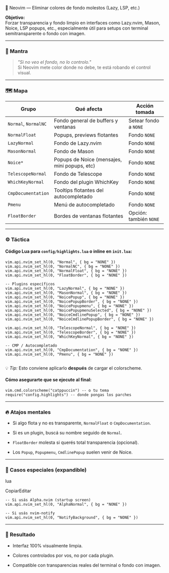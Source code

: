 🧼 Neovim — Eliminar colores de fondo molestos (Lazy, LSP, etc.)

**Objetivo:**  
Forzar transparencia y fondo limpio en interfaces como Lazy.nvim, Mason, Noice, LSP popups, etc., especialmente útil para setups con terminal semitransparente o fondo con imagen.

---

### 🧠 Mantra

> _"Si no veo el fondo, no lo controlo."_  
> Si Neovim mete color donde no debe, te está robando el control visual.

---

### 🗺️ Mapa

|Grupo|Qué afecta|Acción tomada|
|---|---|---|
|`Normal`, `NormalNC`|Fondo general de buffers y ventanas|Setear fondo a `NONE`|
|`NormalFloat`|Popups, previews flotantes|Fondo `NONE`|
|`LazyNormal`|Fondo de Lazy.nvim|Fondo `NONE`|
|`MasonNormal`|Fondo de Mason|Fondo `NONE`|
|`Noice*`|Popups de Noice (mensajes, mini popups, etc)|Fondo `NONE`|
|`TelescopeNormal`|Fondo de Telescope|Fondo `NONE`|
|`WhichKeyNormal`|Fondo del plugin WhichKey|Fondo `NONE`|
|`CmpDocumentation`|Tooltips flotantes del autocompletado|Fondo `NONE`|
|`Pmenu`|Menú de autocompletado|Fondo `NONE`|
|`FloatBorder`|Bordes de ventanas flotantes|Opción: también `NONE`|

---

### ⚙️ Táctica

#### Código Lua para `config/highlights.lua` o inline en `init.lua`:

```
vim.api.nvim_set_hl(0, "Normal", { bg = "NONE" })
vim.api.nvim_set_hl(0, "NormalNC", { bg = "NONE" })
vim.api.nvim_set_hl(0, "NormalFloat", { bg = "NONE" })
vim.api.nvim_set_hl(0, "FloatBorder", { bg = "NONE" })

-- Plugins específicos
vim.api.nvim_set_hl(0, "LazyNormal", { bg = "NONE" })
vim.api.nvim_set_hl(0, "MasonNormal", { bg = "NONE" })
vim.api.nvim_set_hl(0, "NoicePopup", { bg = "NONE" })
vim.api.nvim_set_hl(0, "NoicePopupBorder", { bg = "NONE" })
vim.api.nvim_set_hl(0, "NoicePopupmenu", { bg = "NONE" })
vim.api.nvim_set_hl(0, "NoicePopupmenuSelected", { bg = "NONE" })
vim.api.nvim_set_hl(0, "NoiceCmdlinePopup", { bg = "NONE" })
vim.api.nvim_set_hl(0, "NoiceCmdlinePopupBorder", { bg = "NONE" })

vim.api.nvim_set_hl(0, "TelescopeNormal", { bg = "NONE" })
vim.api.nvim_set_hl(0, "TelescopeBorder", { bg = "NONE" })
vim.api.nvim_set_hl(0, "WhichKeyNormal", { bg = "NONE" })

-- CMP / Autocompletado
vim.api.nvim_set_hl(0, "CmpDocumentation", { bg = "NONE" })
vim.api.nvim_set_hl(0, "Pmenu", { bg = "NONE" })


```
💡 _Tip:_ Esto conviene aplicarlo **después** de cargar el colorscheme.

#### Cómo asegurarte que se ejecute al final:

```
vim.cmd.colorscheme("catppuccin") -- o tu tema
require("config.highlights") -- donde pongas los parches

```

---

### 🔥 Atajos mentales

- Si algo flota y no es transparente, `NormalFloat` o `CmpDocumentation`.
    
- Si es un plugin, buscá su nombre seguido de `Normal`.
    
- `FloatBorder` molesta si querés total transparencia (opcional).
    
- Los `Popup`, `Popupmenu`, `CmdlinePopup` suelen venir de Noice.
    

---

### 🧪 Casos especiales (expandible)

lua

CopiarEditar

```
-- Si usás Alpha.nvim (startup screen) 
vim.api.nvim_set_hl(0, "AlphaNormal", { bg = "NONE" })
```

```
-- Si usás nvim-notify
vim.api.nvim_set_hl(0, "NotifyBackground", { bg = "NONE" })

```
---

### 🧼 Resultado

- Interfaz 100% visualmente limpia.
    
- Colores controlados por vos, no por cada plugin.
    
- Compatible con transparencias reales del terminal o fondo con imagen.
